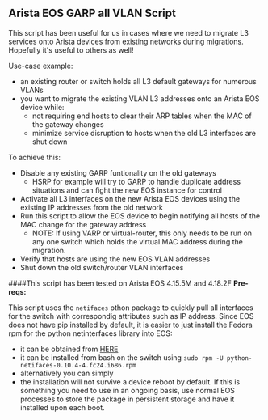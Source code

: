 Arista EOS GARP all VLAN Script
---
This script has been useful for us in cases where we need to migrate L3 services onto Arista devices from existing networks during migrations.  Hopefully it's useful to others as well!

Use-case example:
- an existing router or switch holds all L3 default gateways for numerous VLANs
- you want to migrate the existing VLAN L3 addresses onto an Arista EOS device while:
    - not requiring end hosts to clear their ARP tables when the MAC of the gateway changes
    - minimize service disruption to hosts when the old L3 interfaces are shut down

To achieve this:
- Disable any existing GARP funtionality on the old gateways
    - HSRP for example will try to GARP to handle duplicate address situations and can fight the new EOS instance for control
- Activate all L3 interfaces on the new Arista EOS devices using the existing IP addresses from the old network
- Run this script to allow the EOS device to begin notifying all hosts of the MAC change for the gateway address
    - NOTE: If using VARP or virtual-router, this only needs to be run on any one switch which holds the virtual MAC address during the migration.
- Verify that hosts are using the new EOS VLAN addresses
- Shut down the old switch/router VLAN interfaces



####This script has been tested on Arista EOS 4.15.5M and 4.18.2F
**Pre-reqs:**

This script uses the `netifaces` pthon package to quickly pull all interfaces for the switch with correspondig attributes such as IP address.  Since EOS does not have pip installed by default, it is easier to just install the Fedora rpm for the python netinterfaces library into EOS: 
- it can be obtained from [HERE](<https://www.rpmfind.net/linux/RPM/fedora/24/i386/p/python-netifaces-0.10.4-4.fc24.i686.html>)
- it can be installed from bash on the switch using `sudo rpm -U python-netifaces-0.10.4-4.fc24.i686.rpm`
- alternatively you can simply 
- the installation will not survive a device reboot by default.  If this is something you need to use in an ongoing basis, use normal EOS processes to store the package in persistent storage and have it installed upon each boot.
    
